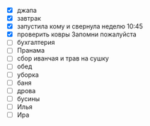 - [x] джапа
- [x] завтрак
- [x] запустила кому и свернула неделю 10:45
- [x] проверить ковры
Запомни пожалуйста 
- [ ] бухгалтерия
- [ ] Пранама
- [ ] сбор иванчая и трав на сушку
- [ ] обед
- [ ] уборка
- [ ] баня
- [ ] дрова
- [ ] бусины
- [ ] Илья
- [ ] Ира
